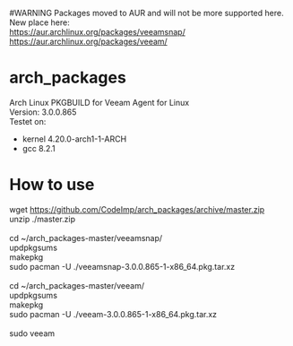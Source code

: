 #WARNING
Packages moved to AUR and will not be more supported here.</br>
New place here:</br>
https://aur.archlinux.org/packages/veeamsnap/ </br>
https://aur.archlinux.org/packages/veeam/ </br>
# arch_packages
Arch Linux PKGBUILD for Veeam Agent for Linux</br>
Version: 3.0.0.865</br>
Testet on:
  - kernel 4.20.0-arch1-1-ARCH
  - gcc 8.2.1
# How to use


wget https://github.com/CodeImp/arch_packages/archive/master.zip</br>
unzip ./master.zip</br>
</br>
cd ~/arch_packages-master/veeamsnap/</br>
updpkgsums</br>
makepkg</br>
sudo pacman -U ./veeamsnap-3.0.0.865-1-x86_64.pkg.tar.xz</br>
</br>
cd ~/arch_packages-master/veeam/</br>
updpkgsums</br>
makepkg</br>
sudo pacman -U ./veeam-3.0.0.865-1-x86_64.pkg.tar.xz</br>
</br>
sudo veeam</br>
